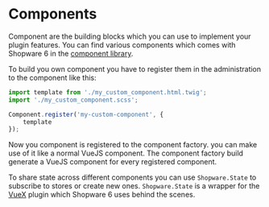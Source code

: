 # Components

Component are the building blocks which you can use to implement your plugin features. You can find various components which comes with Shopware 6 in the [component library](https://component-library.shopware.com/).

To build you own component you have to register them in the administration to the component like this:

```javascript
import template from './my_custom_component.html.twig';
import './my_custom_component.scss';

Component.register('my-custom-component', {
    template
});
```

Now you component is registered to the component factory. you can make use of it like a normal VueJS component. The component factory build generate a VueJS component for every registered component.

To share state across different components you can use `Shopware.State` to subscribe to stores or create new ones. `Shopware.State` is a wrapper for the [VueX](https://vuex.vuejs.org) plugin which Shopware 6 uses behind the scenes.

